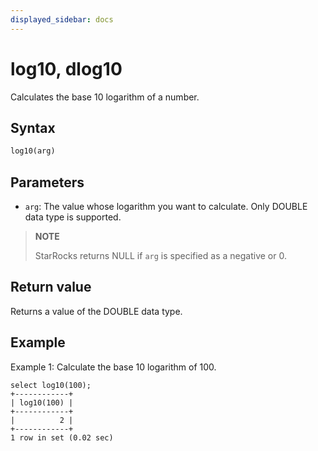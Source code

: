 ```yaml
---
displayed_sidebar: docs
---
```


# log10, dlog10

Calculates the base 10 logarithm of a number.

## Syntax

```SQL
log10(arg)
```

## Parameters

- `arg`: The value whose logarithm you want to calculate. Only DOUBLE data type is supported.

> **NOTE**
>
> StarRocks returns NULL if `arg` is specified as a negative or 0.

## Return value

Returns a value of the DOUBLE data type.

## Example

Example 1: Calculate the base 10 logarithm of 100.

```Plain
select log10(100);
+------------+
| log10(100) |
+------------+
|          2 |
+------------+
1 row in set (0.02 sec)
```
